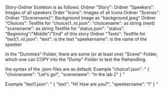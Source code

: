 Story-Ordner Sceleton is as follows:
Ordner "Story":
    Ordner "Speekers":
        Images of all speekers
    Order "Icons":
        Images of all Icons
    Ordner "Scenes":
        Ordner "[Scenename]":
            Background Image as "background.jpeg"
            Ordner "Choices":
                Textfile for "choice(1..n).json":
                    "choicename": as string
                    (next) "scenename": as string
            Textfile for "status.json":
                "status": "Beginning"/"Middle"/"End" of this story
            Ordner "Texts":
                Textfile for "text(1..n).json":
                    "text": is the text
                    "speekername": is the name of the speeker

In the "Dummies"-Folder, there are some (or at least one) "Scene"-Folder, which one can COPY into the "Dump"-Folder to test the filehandling.

the syntax of the .json-files are as default:
Example "choice1.json":
"
{
    "choicename": "Let's go!",
    "scenename": "In the lab 2"
}
"

Example "text1.json":
"
{
    "text": "Hi! How are you?",
    "speekername": "I"
}
"